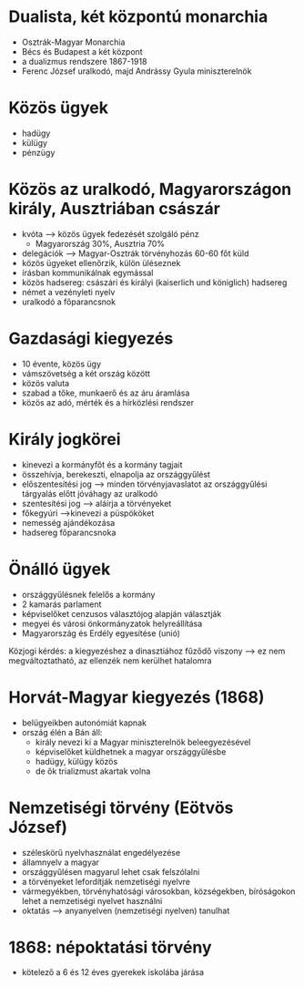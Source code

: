 # Dualista, két központú monarchia

- Osztrák-Magyar Monarchia
- Bécs és Budapest a két központ
- a dualizmus rendszere 1867-1918
- Ferenc József uralkodó, majd Andrássy Gyula miniszterelnök

# Közös ügyek

- hadügy
- külügy
- pénzügy

# Közös az uralkodó, Magyarországon király, Ausztriában császár

- kvóta --> közös ügyek fedezését szolgáló pénz
	- Magyarország 30%, Ausztria 70%
- delegációk --> Magyar-Osztrák törvényhozás 60-60 főt küld
- közös ügyeket ellenőrzik, külön üléseznek
- írásban kommunikálnak egymással
- közös hadsereg: császári és királyi (kaiserlich und königlich) hadsereg
- német a vezényleti nyelv
- uralkodó a főparancsnok

# Gazdasági kiegyezés

- 10 évente, közös ügy
- vámszövetség a két ország között
- közös valuta
- szabad a tőke, munkaerő és az áru áramlása
- közös az adó, mérték és a hírközlési rendszer

# Király jogkörei

- kinevezi a kormányfőt és a kormány tagjait
- összehívja, berekeszti, elnapolja az országgyűlést
- előszentesítési jog --> minden törvényjavaslatot az országgyűlési tárgyalás előtt jóváhagy az uralkodó
- szentesítési jog --> aláírja a törvényeket
- főkegyúri -->kinevezi a püspököket
- nemesség ajándékozása
- hadsereg főparancsnoka

# Önálló ügyek

- országgyűlésnek felelős a kormány
- 2 kamarás parlament
- képviselőket cenzusos választójog alapján választják
- megyei és városi önkormányzatok helyreállítása
- Magyarország és Erdély egyesítése (unió)

Közjogi kérdés: a kiegyezéshez a dinasztiához fűződő viszony --> ez nem megváltoztatható, az ellenzék nem kerülhet hatalomra

# Horvát-Magyar kiegyezés (1868)

- belügyeikben autonómiát kapnak
- ország élén a Bán áll:
	- király nevezi ki a Magyar miniszterelnök beleegyezésével
	- képviselőket küldhetnek a magyar országgyűlésbe
	- hadügy, külügy közös
	- de ők trializmust akartak volna

# Nemzetiségi törvény (Eötvös József)

- széleskörű nyelvhasználat engedélyezése
- államnyelv a magyar
- országgyűlésen magyarul lehet csak felszólalni
- a törvényeket lefordítják nemzetiségi nyelvre
- vármegyékben, törvényhatósági városokban, községekben, bíróságokon lehet a nemzetiségi nyelvet használni
- oktatás --> anyanyelven (nemzetiségi nyelven) tanulhat

# 1868: népoktatási törvény

- kötelező a 6 és 12 éves gyerekek iskolába járása

